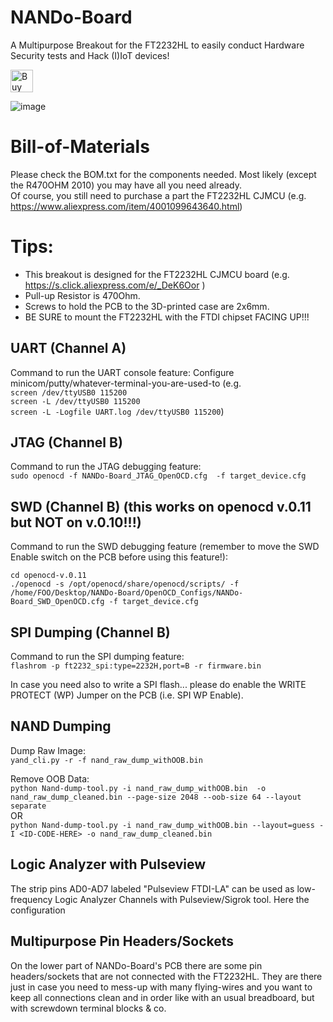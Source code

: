 
# NANDo-Board
A Multipurpose Breakout for the FT2232HL to easily conduct Hardware Security tests and Hack (I)IoT devices! 

<a href='https://ko-fi.com/X7X6L82L' target='_blank'><img height='36' style='border:0px;height:36px;' src='https://az743702.vo.msecnd.net/cdn/kofi4.png?v=0' border='0' alt='Buy Me a Coffee at ko-fi.com' /></a>

![image](https://user-images.githubusercontent.com/26245612/168490116-b03b252d-4717-4295-81d7-af8a828ac3a6.png)

 
# Bill-of-Materials
Please check the BOM.txt for the components needed. Most likely (except the R470OHM 2010) you may have all you need already.<br>
Of course, you still need to purchase a part the FT2232HL CJMCU (e.g. https://www.aliexpress.com/item/4001099643640.html)

# Tips:<br>
- This breakout is designed for the FT2232HL CJMCU board (e.g. https://s.click.aliexpress.com/e/_DeK6Oor )<br>
- Pull-up Resistor is 470Ohm.<br>
- Screws to hold the PCB to the 3D-printed case are 2x6mm.<br>
- BE SURE to mount the FT2232HL with the FTDI chipset FACING UP!!!

## UART (Channel A)
Command to run the UART console feature:
Configure minicom/putty/whatever-terminal-you-are-used-to (e.g.<br> ```screen /dev/ttyUSB0 115200```<br>
```screen -L /dev/ttyUSB0 115200```<br>
```screen -L -Logfile UART.log /dev/ttyUSB0 115200```)

## JTAG (Channel B)
Command to run the JTAG debugging feature:<br>
```sudo openocd -f NANDo-Board_JTAG_OpenOCD.cfg  -f target_device.cfg```

## SWD (Channel B) (this works on openocd v.0.11 but NOT on v.0.10!!!)
Command to run the SWD debugging feature (remember to move the SWD Enable switch on the PCB before using this feature!):

```cd openocd-v.0.11```<br>
```./openocd -s /opt/openocd/share/openocd/scripts/ -f /home/FOO/Desktop/NANDo-Board/OpenOCD_Configs/NANDo-Board_SWD_OpenOCD.cfg -f target_device.cfg```<br>

## SPI Dumping (Channel B)
Command to run the SPI dumping feature:<br>
```flashrom -p ft2232_spi:type=2232H,port=B -r firmware.bin```

In case you need also to write a SPI flash... please do enable the WRITE PROTECT (WP) Jumper on the PCB (i.e. SPI WP Enable).

## NAND Dumping
Dump Raw Image:<br>
```yand_cli.py -r -f nand_raw_dump_withOOB.bin```

Remove OOB Data:<br>
```python Nand-dump-tool.py -i nand_raw_dump_withOOB.bin  -o nand_raw_dump_cleaned.bin --page-size 2048 --oob-size 64 --layout separate```<br>
OR <br>
```python Nand-dump-tool.py -i nand_raw_dump_withOOB.bin --layout=guess -I <ID-CODE-HERE> -o nand_raw_dump_cleaned.bin```<br>

## Logic Analyzer with Pulseview
The strip pins AD0-AD7 labeled "Pulseview FTDI-LA" can be used as low-frequency Logic Analyzer Channels with Pulseview/Sigrok tool.
Here the configuration <ADD IMAGE FROM images DIR>

## Multipurpose Pin Headers/Sockets
On the lower part of NANDo-Board's PCB there are some pin headers/sockets that are not connected with the FT2232HL. They are there just in case you need to mess-up with many flying-wires and you want to keep all connections clean and in order like with an usual breadboard, but with screwdown terminal blocks & co. 
